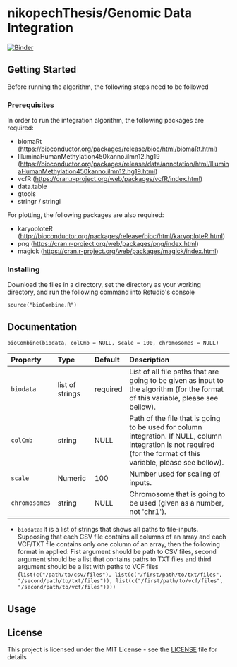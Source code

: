 # nikopechThesis/Genomic Data Integration

[![Binder](https://mybinder.org/badge_logo.svg)](https://mybinder.org/v2/gh/fpsom/nikopechThesis.git/master?urlpath=rstudio)

## Getting Started

Before running the algorithm, the following steps need to be followed

### Prerequisites

In order to run the integration algorithm, the following packages are required:

- biomaRt
(https://bioconductor.org/packages/release/bioc/html/biomaRt.html)
- IlluminaHumanMethylation450kanno.ilmn12.hg19 
(https://bioconductor.org/packages/release/data/annotation/html/IlluminaHumanMethylation450kanno.ilmn12.hg19.html)
- vcfR (https://cran.r-project.org/web/packages/vcfR/index.html)
- data.table
- gtools
- stringr / stringi

For plotting, the following packages are also required:

- karyoploteR (http://bioconductor.org/packages/release/bioc/html/karyoploteR.html)
- png (https://cran.r-project.org/web/packages/png/index.html)
- magick (https://cran.r-project.org/web/packages/magick/index.html)

### Installing

Download the files in a directory, set the directory as your working directory, and run the following command into Rstudio's console

```
source("bioCombine.R")
```

## Documentation

```
bioCombine(biodata, colCmb = NULL, scale = 100, chromosomes = NULL)
```
| Property    | Type            | Default | Description |
|:------------|:----------------|:--------|:------------|
| ```biodata``` | list of strings | required | List of all file paths that are going to be given as input to the algorithm (for the format of this variable, please see bellow). |
| ```colCmb``` | string          | NULL     | Path of the file that is going to be used for column integration. If NULL, column integration is not required (for the format of this variable, please see bellow). |                                                                                                                             
| ```scale``` | Numeric         | 100      | Number used for scaling of inputs. |                                                                                              
| ```chromosomes``` | string          | NULL     | Chromosome that is going to be used (given as a number, not 'chr1').|  

- ```biodata```: It is a list of strings that shows all paths to file-inputs. Supposing that each CSV file contains all columns of an array and each VCF/TXT file contains only one column of an array, then the following format in applied: Fist argument should be path to CSV files, second argument should be a list that contains paths to TXT files and third argument should be a list with paths to VCF files (```list(c("/path/to/csv/files"), list(c("/first/path/to/txt/files", "/second/path/to/txt/files")), list(c("/first/path/to/vcf/files", "/second/path/to/vcf/files"))))```

## Usage

## License

This project is licensed under the MIT License - see the [LICENSE](LICENSE) file for details
